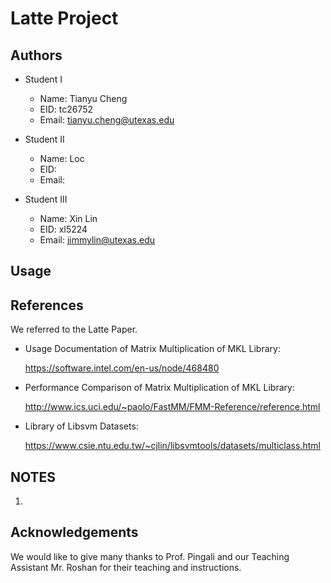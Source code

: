 Latte Project
=============

Authors
-------

- Student I
    + Name: Tianyu Cheng
    + EID: tc26752
    + Email: tianyu.cheng@utexas.edu

- Student II
    + Name: Loc
    + EID: 
    + Email: 


- Student III
    + Name: Xin Lin
    + EID: xl5224
    + Email: jimmylin@utexas.edu

Usage
-----


References
--------
We referred to the Latte Paper.


- Usage Documentation of Matrix Multiplication of MKL Library:

   https://software.intel.com/en-us/node/468480

- Performance Comparison of Matrix Multiplication of MKL Library:

   http://www.ics.uci.edu/~paolo/FastMM/FMM-Reference/reference.html
   
- Library of Libsvm Datasets:

   https://www.csie.ntu.edu.tw/~cjlin/libsvmtools/datasets/multiclass.html


NOTES
---------
1. 
    


Acknowledgements
-------
We would like to give many thanks to Prof. Pingali and our Teaching Assistant Mr. Roshan for their teaching and instructions. 
